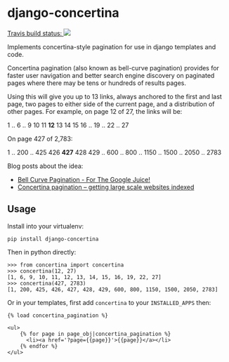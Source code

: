 django-concertina
=================

[Travis build status: ![](https://travis-ci.org/norm/django-concertina.svg)](https://travis-ci.org/norm/django-concertina/)

Implements concertina-style pagination for use in django templates and code.

Concertina pagination (also known as bell-curve pagination) provides for
faster user navigation and better search engine discovery on paginated pages
where there may be tens or hundreds of results pages.

Using this will give you up to 13 links, always anchored to the first and
last page, two pages to either side of the current page, and a distribution
of other pages. For example, on page 12 of 27, the links will be:

1 .. 6 .. 9 10 11 **12** 13 14 15 16 .. 19 .. 22 .. 27

On page 427 of 2,783:

1 .. 200 .. 425 426 **427** 428 429 .. 600 .. 800 .. 1150 .. 1500 .. 2050 .. 2783


Blog posts about the idea:

* [Bell Curve Pagination - For The Google Juice!](http://www.gareth53.co.uk/blog/2010/09/bellcurve-concertina-pagination-google-indexing.html)
* [Concertina pagination – getting large scale websites indexed](http://www.locallytype.com/2008/11/28/concertina-pagination-getting-large-scale-websites-indexed/)


## Usage

Install into your virtualenv:

    pip install django-concertina

Then in python directly:

    >>> from concertina import concertina
    >>> concertina(12, 27)
    [1, 6, 9, 10, 11, 12, 13, 14, 15, 16, 19, 22, 27]
    >>> concertina(427, 2783)
    [1, 200, 425, 426, 427, 428, 429, 600, 800, 1150, 1500, 2050, 2783]

Or in your templates, first add `concertina` to your `INSTALLED_APPS`
then:

    {% load concertina_pagination %}

    <ul>
        {% for page in page_obj|concertina_pagination %}
          <li><a href='?page={{page}}'>{{page}}</a></li>
        {% endfor %}
    </ul>
